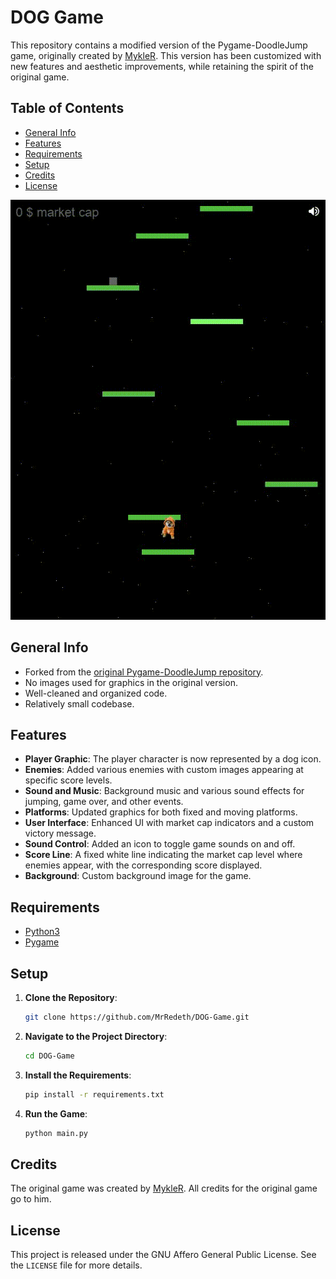 # DOG Game
This repository contains a modified version of the Pygame-DoodleJump game, originally created by [MykleR](https://github.com/MykleR/Pygame-DoodleJump). This version has been customized with new features and aesthetic improvements, while retaining the spirit of the original game.

## Table of Contents
* [General Info](#general-info)
* [Features](#features)
* [Requirements](#requirements)
* [Setup](#setup)
* [Credits](#credits)
* [License](#license)

![Screenshot](demo.gif)

## General Info
* Forked from the [original Pygame-DoodleJump repository](https://github.com/MykleR/Pygame-DoodleJump).
* No images used for graphics in the original version.
* Well-cleaned and organized code.
* Relatively small codebase.

## Features
* **Player Graphic**: The player character is now represented by a dog icon.
* **Enemies**: Added various enemies with custom images appearing at specific score levels.
* **Sound and Music**: Background music and various sound effects for jumping, game over, and other events.
* **Platforms**: Updated graphics for both fixed and moving platforms.
* **User Interface**: Enhanced UI with market cap indicators and a custom victory message.
* **Sound Control**: Added an icon to toggle game sounds on and off.
* **Score Line**: A fixed white line indicating the market cap level where enemies appear, with the corresponding score displayed.
* **Background**: Custom background image for the game.

## Requirements
* [Python3](https://www.python.org/downloads/)
* [Pygame](https://www.pygame.org/news)

## Setup
1. **Clone the Repository**:
    ```sh
    git clone https://github.com/MrRedeth/DOG-Game.git
    ```

2. **Navigate to the Project Directory**:
    ```sh
    cd DOG-Game
    ```

3. **Install the Requirements**:
    ```sh
    pip install -r requirements.txt
    ```

4. **Run the Game**:
    ```sh
    python main.py
    ```

## Credits
The original game was created by [MykleR](https://github.com/MykleR). All credits for the original game go to him.

## License
This project is released under the GNU Affero General Public License. See the `LICENSE` file for more details.

